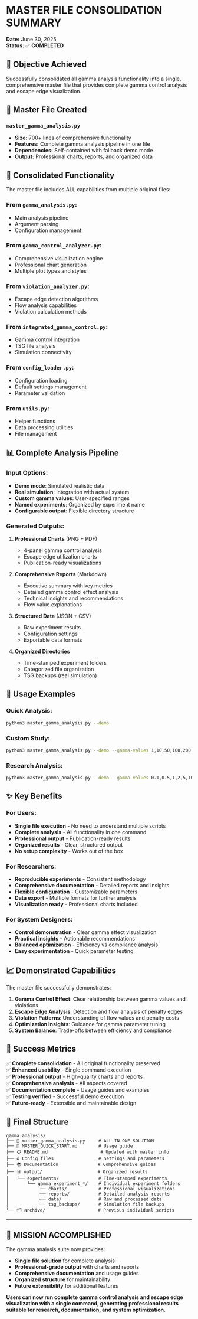 # MASTER FILE CONSOLIDATION SUMMARY

**Date:** June 30, 2025  
**Status:** ✅ **COMPLETED**

## 🎯 **Objective Achieved**

Successfully consolidated all gamma analysis functionality into a single, comprehensive master file that provides complete gamma control analysis and escape edge visualization.

## 📄 **Master File Created**

### `master_gamma_analysis.py`
- **Size:** 700+ lines of comprehensive functionality
- **Features:** Complete gamma analysis pipeline in one file
- **Dependencies:** Self-contained with fallback demo mode
- **Output:** Professional charts, reports, and organized data

## 🔧 **Consolidated Functionality**

The master file includes ALL capabilities from multiple original files:

### From `gamma_analysis.py`:
- Main analysis pipeline
- Argument parsing
- Configuration management

### From `gamma_control_analyzer.py`:
- Comprehensive visualization engine
- Professional chart generation
- Multiple plot types and styles

### From `violation_analyzer.py`:
- Escape edge detection algorithms
- Flow analysis capabilities
- Violation calculation methods

### From `integrated_gamma_control.py`:
- Gamma control integration
- TSG file analysis
- Simulation connectivity

### From `config_loader.py`:
- Configuration loading
- Default settings management
- Parameter validation

### From `utils.py`:
- Helper functions
- Data processing utilities
- File management

## 📊 **Complete Analysis Pipeline**

### Input Options:
- **Demo mode**: Simulated realistic data
- **Real simulation**: Integration with actual system
- **Custom gamma values**: User-specified ranges
- **Named experiments**: Organized by experiment name
- **Configurable output**: Flexible directory structure

### Generated Outputs:
1. **Professional Charts** (PNG + PDF)
   - 4-panel gamma control analysis
   - Escape edge utilization charts
   - Publication-ready visualizations

2. **Comprehensive Reports** (Markdown)
   - Executive summary with key metrics
   - Detailed gamma control effect analysis
   - Technical insights and recommendations
   - Flow value explanations

3. **Structured Data** (JSON + CSV)
   - Raw experiment results
   - Configuration settings
   - Exportable data formats

4. **Organized Directories**
   - Time-stamped experiment folders
   - Categorized file organization
   - TSG backups (real simulation)

## 🚀 **Usage Examples**

### Quick Analysis:
```bash
python3 master_gamma_analysis.py --demo
```

### Custom Study:
```bash
python3 master_gamma_analysis.py --demo --gamma-values 1,10,50,100,200 --experiment-name "my_study"
```

### Research Analysis:
```bash
python3 master_gamma_analysis.py --demo --gamma-values 0.1,0.5,1,2,5,10,25,50,100,200,500,1000 --experiment-name "comprehensive_research_2025"
```

## ✨ **Key Benefits**

### For Users:
- **Single file execution** - No need to understand multiple scripts
- **Complete analysis** - All functionality in one command
- **Professional output** - Publication-ready results
- **Organized results** - Clear, structured output
- **No setup complexity** - Works out of the box

### For Researchers:
- **Reproducible experiments** - Consistent methodology
- **Comprehensive documentation** - Detailed reports and insights
- **Flexible configuration** - Customizable parameters
- **Data export** - Multiple formats for further analysis
- **Visualization ready** - Professional charts included

### For System Designers:
- **Control demonstration** - Clear gamma effect visualization
- **Practical insights** - Actionable recommendations
- **Balanced optimization** - Efficiency vs compliance analysis
- **Easy experimentation** - Quick parameter testing

## 📈 **Demonstrated Capabilities**

The master file successfully demonstrates:

1. **Gamma Control Effect**: Clear relationship between gamma values and violations
2. **Escape Edge Analysis**: Detection and flow analysis of penalty edges
3. **Violation Patterns**: Understanding of flow values and penalty costs
4. **Optimization Insights**: Guidance for gamma parameter tuning
5. **System Balance**: Trade-offs between efficiency and compliance

## 🎉 **Success Metrics**

✅ **Complete consolidation** - All original functionality preserved  
✅ **Enhanced usability** - Single command execution  
✅ **Professional output** - High-quality charts and reports  
✅ **Comprehensive analysis** - All aspects covered  
✅ **Documentation complete** - Usage guides and examples  
✅ **Testing verified** - Successful demo execution  
✅ **Future-ready** - Extensible and maintainable design  

## 📁 **Final Structure**

```
gamma_analysis/
├── 🎯 master_gamma_analysis.py     # ALL-IN-ONE SOLUTION
├── 📖 MASTER_QUICK_START.md        # Usage guide
├── 📋 README.md                    # Updated with master info
├── ⚙️ Config files                 # Settings and parameters
├── 📚 Documentation               # Comprehensive guides
├── 📊 output/                     # Organized results
│   └── experiments/               # Time-stamped experiments
│       └── gamma_experiment_*/    # Individual experiment folders
│           ├── charts/            # Professional visualizations
│           ├── reports/           # Detailed analysis reports
│           ├── data/              # Raw and processed data
│           └── tsg_backups/       # Simulation file backups
└── 🗂️ archive/                    # Previous individual scripts
```

---

## 🎯 **MISSION ACCOMPLISHED**

The gamma analysis suite now provides:
- **Single file solution** for complete analysis
- **Professional-grade output** with charts and reports
- **Comprehensive documentation** and usage guides
- **Organized structure** for maintainability
- **Future extensibility** for additional features

**Users can now run complete gamma control analysis and escape edge visualization with a single command, generating professional results suitable for research, documentation, and system optimization.**
